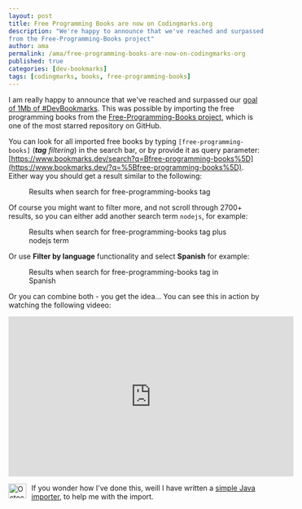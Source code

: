 ```yaml
---
layout: post
title: Free Programming Books are now on Codingmarks.org
description: "We're happy to announce that we've reached and surpassed our goal of 1 Mb #DevBookmarks, by importing the books 
from the Free-Programming-Books project"
author: ama
permalink: /ama/free-programming-books-are-now-on-codingmarks-org
published: true
categories: [dev-bookmarks]
tags: [codingmarks, books, free-programming-books]
---
```


I am really happy to announce that we've reached and surpassed our [goal of 1Mb of #DevBookmarks](https://www.youtube.com/watch?v=bj22xbE5ZiY&feature=youtu.be).
This was possible by importing the free programming books from the [Free-Programming-Books project](https://github.com/EbookFoundation/free-programming-books), which is one 
 of the most starred repository on GitHub. 
 
 You can look for all imported free books by typing `[free-programming-books]` (_**tag** filtering_) in the search bar, or by provide it as query parameter:
  [https://www.bookmarks.dev/search?q=Bfree-programming-books%5D](https://www.bookmarks.dev/?q=%5Bfree-programming-books%5D).
  Either way you should get a result similar to the following:
  
  <figure>
  	<img src="http://www.codepedia.org/images/posts/free-programming-books/search-results.png" alt="">
  	<figcaption>Results when search for free-programming-books tag </figcaption>
  </figure>

<!--more--> 
 
 Of course you might want to filter more, and not scroll through 2700+ results, so you can either  add another search term `nodejs`, for example:
 
   <figure>
   	<img src="http://www.codepedia.org/images/posts/free-programming-books/search-results-nodejs.png" alt="">
   	<figcaption>Results when search for free-programming-books tag plus nodejs term</figcaption>
   </figure>
 
 Or use **Filter by language** functionality and select **Spanish** for example:
 
   <figure>
   	<img src="http://www.codepedia.org/images/posts/free-programming-books/search-results-spanish.png" alt="">
   	<figcaption>Results when search for free-programming-books tag in Spanish</figcaption>
   </figure>
 
 Or you can combine both - you get the idea... You can see this in action by watching the following videeo:
 <iframe width="560" height="315" src="https://www.youtube.com/embed/CLj1Iv3LQZk" frameborder="0" allowfullscreen></iframe>
 
 <p class="note_normal">
    <img style="float: left; width: 35px; height: 29px; margin-right: 10px;" src="{{site.url}}/wp-content/uploads/2015/06/Octocat-smaller.png" alt="Octocat" />
     If you wonder how I've done this, weill I have written a <a href="https://github.com/CodepediaOrg/bookmarks-free-programming-books-importer" target="_blank">simple Java importer</a>,
     to help me with the import.
 </p>  
